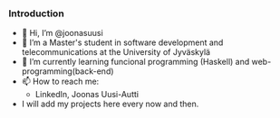 ### Introduction
- 👋 Hi, I’m @joonasuusi
- 👀 I’m a Master's student in software development and telecommunications at the University of Jyväskylä
- 🌱 I’m currently learning funcional programming (Haskell) and web-programming(back-end)
- 📫 How to reach me:
  - LinkedIn, Joonas Uusi-Autti
- I will add my projects here every now and then.

<!---
joonasuusi/joonasuusi is a ✨ special ✨ repository because its `README.md` (this file) appears on your GitHub profile.
You can click the Preview link to take a look at your changes.
--->
